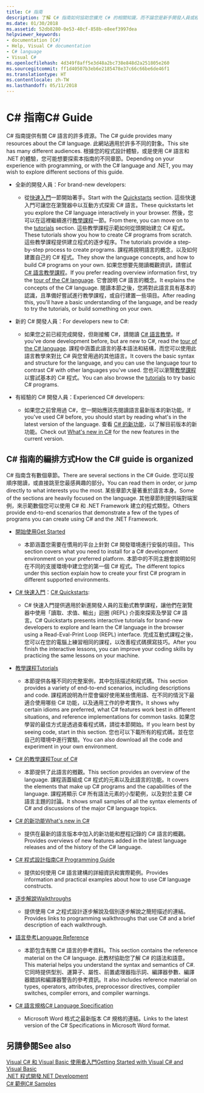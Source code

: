 ```yaml
---
title: C# 指南
description: 了解 C# 指南如何協助您擴充 C# 的相關知識，而不論您是新手開發人員或經驗豐富的專家。
ms.date: 01/30/2018
ms.assetid: 52db8280-0e53-40cf-858b-e8eef3997dea
helpviewer_keywords:
- documentation [C#]
- Help, Visual C# documentation
- C# language
- Visual C#
ms.openlocfilehash: 4d349f8aff5e3d48a2bc738e848d2a251805e260
ms.sourcegitcommit: ff1d40507b3eb6e2185478e37c66c66be6de46f1
ms.translationtype: HT
ms.contentlocale: zh-TW
ms.lasthandoff: 05/11/2018
---
```

# <a name="c-guide"></a><span data-ttu-id="b8717-103">C# 指南</span><span class="sxs-lookup"><span data-stu-id="b8717-103">C# Guide</span></span>

<span data-ttu-id="b8717-104">C# 指南提供有關 C# 語言的許多資源。</span><span class="sxs-lookup"><span data-stu-id="b8717-104">The C# guide provides many resources about the C# language.</span></span> <span data-ttu-id="b8717-105">此網站適用於許多不同的對象。</span><span class="sxs-lookup"><span data-stu-id="b8717-105">This site has many different audiences.</span></span> <span data-ttu-id="b8717-106">根據您的程式設計體驗，或是使用 C# 語言和 .NET 的體驗，您可能想要探索本指南的不同章節。</span><span class="sxs-lookup"><span data-stu-id="b8717-106">Depending on your experience with programming, or with the C# language and .NET, you may wish to explore different sections of this guide.</span></span>

* <span data-ttu-id="b8717-107">全新的開發人員：</span><span class="sxs-lookup"><span data-stu-id="b8717-107">For brand-new developers:</span></span>
  * <span data-ttu-id="b8717-108">從[快速入門](quick-starts/index.md)一節開始著手。</span><span class="sxs-lookup"><span data-stu-id="b8717-108">Start with the [Quickstarts](quick-starts/index.md) section.</span></span> <span data-ttu-id="b8717-109">這些快速入門可讓您在瀏覽器中以互動方式探索 C# 語言。</span><span class="sxs-lookup"><span data-stu-id="b8717-109">These quickstarts let you explore the C# language interactively in your browser.</span></span> <span data-ttu-id="b8717-110">然後，您可以在這裡繼續進行[教學課程](tutorials/index.md)一節。</span><span class="sxs-lookup"><span data-stu-id="b8717-110">From there, you can move on to the [tutorials](tutorials/index.md) section.</span></span> <span data-ttu-id="b8717-111">這些教學課程示範如何從頭開始建立 C# 程式。</span><span class="sxs-lookup"><span data-stu-id="b8717-111">These tutorials show you how to create C# programs from scratch.</span></span> <span data-ttu-id="b8717-112">這些教學課程提供建立程式的逐步程序。</span><span class="sxs-lookup"><span data-stu-id="b8717-112">The tutorials provide a step-by-step process to create programs.</span></span> <span data-ttu-id="b8717-113">課程將說明語言的概念，以及如何建置自己的 C# 程式。</span><span class="sxs-lookup"><span data-stu-id="b8717-113">They show the language concepts, and how to build C# programs on your own.</span></span> <span data-ttu-id="b8717-114">如果您想要先閱讀概觀資訊，請嘗試 [C# 語言教學課程](tour-of-csharp/index.md)。</span><span class="sxs-lookup"><span data-stu-id="b8717-114">If you prefer reading overview information first, try the [tour of the C# language](tour-of-csharp/index.md).</span></span> <span data-ttu-id="b8717-115">它會說明 C# 語言的概念。</span><span class="sxs-lookup"><span data-stu-id="b8717-115">It explains the concepts of the C# language.</span></span> <span data-ttu-id="b8717-116">閱讀本節之後，您將對此語言具有基本的認識，且準備好嘗試進行教學課程，或自行建置一些項目。</span><span class="sxs-lookup"><span data-stu-id="b8717-116">After reading this, you'll have a basic understanding of the language, and be ready to try the tutorials, or build something on your own.</span></span>

* <span data-ttu-id="b8717-117">新的 C# 開發人員：</span><span class="sxs-lookup"><span data-stu-id="b8717-117">For developers new to C#:</span></span>
  * <span data-ttu-id="b8717-118">如果您之前已經完成開發，但剛接觸 C#，請閱讀 [C# 語言教學](tour-of-csharp/index.md)。</span><span class="sxs-lookup"><span data-stu-id="b8717-118">If you've done development before, but are new to C#, read the [tour of the C# language](tour-of-csharp/index.md).</span></span> <span data-ttu-id="b8717-119">課程中涵蓋此語言的基本語法和結構，而您可以使用此語言教學來對比 C# 與您曾用過的其他語言。</span><span class="sxs-lookup"><span data-stu-id="b8717-119">It covers the basic syntax and structure for the language, and you can use the language tour to contrast C# with other languages you've used.</span></span> <span data-ttu-id="b8717-120">您也可以瀏覽[教學課程](tutorials/index.md)以嘗試基本的 C# 程式。</span><span class="sxs-lookup"><span data-stu-id="b8717-120">You can also browse the [tutorials](tutorials/index.md) to try basic C# programs.</span></span>

* <span data-ttu-id="b8717-121">有經驗的 C# 開發人員：</span><span class="sxs-lookup"><span data-stu-id="b8717-121">Experienced C# developers:</span></span>
  * <span data-ttu-id="b8717-122">如果您之前曾用過 C#，您一開始應該先閱讀語言最新版本的新功能。</span><span class="sxs-lookup"><span data-stu-id="b8717-122">If you've used C# before, you should start by reading what's in the latest version of the language.</span></span> <span data-ttu-id="b8717-123">查看 [C# 的新功能](whats-new/index.md)，以了解目前版本的新功能。</span><span class="sxs-lookup"><span data-stu-id="b8717-123">Check out [What's new in C#](whats-new/index.md) for the new features in the current version.</span></span>

## <a name="how-the-c-guide-is-organized"></a><span data-ttu-id="b8717-124">C# 指南的編排方式</span><span class="sxs-lookup"><span data-stu-id="b8717-124">How the C# guide is organized</span></span>

<span data-ttu-id="b8717-125">C# 指南含有數個章節。</span><span class="sxs-lookup"><span data-stu-id="b8717-125">There are several sections in the C# Guide.</span></span> <span data-ttu-id="b8717-126">您可以按順序閱讀，或直接跳至您最感興趣的部分。</span><span class="sxs-lookup"><span data-stu-id="b8717-126">You can read them in order, or jump directly to what interests you the most.</span></span> <span data-ttu-id="b8717-127">某些章節大量著重於語言本身。</span><span class="sxs-lookup"><span data-stu-id="b8717-127">Some of the sections are heavily focused on the language.</span></span> <span data-ttu-id="b8717-128">其他章節則提供端對端案例，來示範數個您可以使用 C# 和 .NET Framework 建立的程式類型。</span><span class="sxs-lookup"><span data-stu-id="b8717-128">Others provide end-to-end scenarios that demonstrate a few of the types of programs you can create using C# and the .NET Framework.</span></span>

* [<span data-ttu-id="b8717-129">開始使用</span><span class="sxs-lookup"><span data-stu-id="b8717-129">Get Started</span></span>](getting-started/index.md)
  * <span data-ttu-id="b8717-130">本節涵蓋您需要在慣用的平台上針對 C# 開發環境進行安裝的項目。</span><span class="sxs-lookup"><span data-stu-id="b8717-130">This section covers what you need to install for a C# development environment on your preferred platform.</span></span> <span data-ttu-id="b8717-131">本節中的不同主題會說明如何在不同的支援環境中建立您的第一個 C# 程式。</span><span class="sxs-lookup"><span data-stu-id="b8717-131">The different topics under this section explain how to create your first C# program in different supported environments.</span></span>

* <span data-ttu-id="b8717-132">[C# 快速入門](quick-starts/index.md)：</span><span class="sxs-lookup"><span data-stu-id="b8717-132">[C# Quickstarts](quick-starts/index.md):</span></span>
  * <span data-ttu-id="b8717-133">C# 快速入門提供適用於新進開發人員的互動式教學課程，讓他們在瀏覽器中使用「讀取、求值、輸出」迴圈 (REPL) 介面來探索及學習 C# 語言。</span><span class="sxs-lookup"><span data-stu-id="b8717-133">C# Quickstarts presents interactive tutorials for brand-new developers to explore and learn the C# language in the browser using a Read-Eval-Print Loop (REPL) interface.</span></span> <span data-ttu-id="b8717-134">完成互動式課程之後，您可以在您的電腦上練習相同的課程，以改善程式碼撰寫技巧。</span><span class="sxs-lookup"><span data-stu-id="b8717-134">After you finish the interactive lessons, you can improve your coding skills by practicing the same lessons on your machine.</span></span>

* [<span data-ttu-id="b8717-135">教學課程</span><span class="sxs-lookup"><span data-stu-id="b8717-135">Tutorials</span></span>](tutorials/index.md)
  * <span data-ttu-id="b8717-136">本節提供各種不同的完整案例，其中包括描述和程式碼。</span><span class="sxs-lookup"><span data-stu-id="b8717-136">This section provides a variety of end-to-end scenarios, including descriptions and code.</span></span> <span data-ttu-id="b8717-137">課程將說明為什麼會偏好使用某些慣用語、在不同的情況下最適合使用哪些 C# 功能，以及通用工作的參考實作。</span><span class="sxs-lookup"><span data-stu-id="b8717-137">It shows why certain idioms are preferred, what C# features work best in different situations, and reference implementations for common tasks.</span></span> <span data-ttu-id="b8717-138">如果您學習的最佳方式是透過查看程式碼，請從本節開始。</span><span class="sxs-lookup"><span data-stu-id="b8717-138">If you learn best by seeing code, start in this section.</span></span> <span data-ttu-id="b8717-139">您也可以下載所有的程式碼，並在您自己的環境中進行實驗。</span><span class="sxs-lookup"><span data-stu-id="b8717-139">You can also download all the code and experiment in your own environment.</span></span>

* [<span data-ttu-id="b8717-140">C# 的教學課程</span><span class="sxs-lookup"><span data-stu-id="b8717-140">Tour of C#</span></span>](tour-of-csharp/index.md)
  * <span data-ttu-id="b8717-141">本節提供了此語言的摡觀。</span><span class="sxs-lookup"><span data-stu-id="b8717-141">This section provides an overview of the language.</span></span> <span data-ttu-id="b8717-142">課程涵蓋組成 C# 程式的元素以及此語言的功能。</span><span class="sxs-lookup"><span data-stu-id="b8717-142">It covers the elements that make up C# programs and the capabilities of the language.</span></span> <span data-ttu-id="b8717-143">課程將顯示 C# 所有語法元素的小型範例，以及對於主要 C# 語言主題的討論。</span><span class="sxs-lookup"><span data-stu-id="b8717-143">It shows small samples of all the syntax elements of C# and discussions of the major C# language topics.</span></span>

* [<span data-ttu-id="b8717-144">C# 的新功能</span><span class="sxs-lookup"><span data-stu-id="b8717-144">What's new in C#</span></span>](whats-new/index.md)
  * <span data-ttu-id="b8717-145">提供在最新的語言版本中加入的新功能和歷程記錄的 C# 語言的概觀。</span><span class="sxs-lookup"><span data-stu-id="b8717-145">Provides overviews of new features added in the latest language releases and of the history of the C# language.</span></span>

<!--
* [.NET Compiler Platform SDK](roslyn-sdk/index.md)
  * The .NET Compiler Platform SDK enables you to write components that analyze code, and suggest or make improvements to that code. In this section, you'll learn how the APIs are organized, and how you can create code that enables rules and practices for your team. You'll also see samples, end-to-end scenarios, and links to other libraries with more examples using these APIs.
-->

* [<span data-ttu-id="b8717-146">C# 程式設計指南</span><span class="sxs-lookup"><span data-stu-id="b8717-146">C# Programming Guide</span></span>](../csharp/programming-guide/index.md)
  * <span data-ttu-id="b8717-147">提供如何使用 C# 語言建構的詳細資訊和實際範例。</span><span class="sxs-lookup"><span data-stu-id="b8717-147">Provides information and practical examples about how to use C# language constructs.</span></span>

* [<span data-ttu-id="b8717-148">逐步解說</span><span class="sxs-lookup"><span data-stu-id="b8717-148">Walkthroughs</span></span>](../csharp/walkthroughs.md)
  * <span data-ttu-id="b8717-149">提供使用 C# 之程式設計逐步解說及個別逐步解說之簡短描述的連結。</span><span class="sxs-lookup"><span data-stu-id="b8717-149">Provides links to programming walkthroughs that use C# and a brief description of each walkthrough.</span></span>

* [<span data-ttu-id="b8717-150">語言參考</span><span class="sxs-lookup"><span data-stu-id="b8717-150">Language Reference</span></span>](language-reference/index.md)
  * <span data-ttu-id="b8717-151">本節包含有關 C# 語言的參考資料。</span><span class="sxs-lookup"><span data-stu-id="b8717-151">This section contains the reference material on the C# language.</span></span> <span data-ttu-id="b8717-152">此教材協助您了解 C# 的語法和語意。</span><span class="sxs-lookup"><span data-stu-id="b8717-152">This material helps you understand the syntax and semantics of C#.</span></span> <span data-ttu-id="b8717-153">它同時提供型別、運算子、屬性、前置處理器指示詞、編譯器參數、編譯器錯誤和編譯器警告的參考資訊。</span><span class="sxs-lookup"><span data-stu-id="b8717-153">It also includes reference material on types, operators, attributes, preprocessor directives, compiler switches, compiler errors, and compiler warnings.</span></span>

* [<span data-ttu-id="b8717-154">C# 語言規格</span><span class="sxs-lookup"><span data-stu-id="b8717-154">C# Language Specification</span></span>](../csharp/language-reference/language-specification/index.md)
  * <span data-ttu-id="b8717-155">Microsoft Word 格式之最新版本 C# 規格的連結。</span><span class="sxs-lookup"><span data-stu-id="b8717-155">Links to the latest version of the C# Specifications in Microsoft Word format.</span></span>

## <a name="see-also"></a><span data-ttu-id="b8717-156">另請參閱</span><span class="sxs-lookup"><span data-stu-id="b8717-156">See also</span></span>

[<span data-ttu-id="b8717-157">Visual C# 和 Visual Basic 使用者入門</span><span class="sxs-lookup"><span data-stu-id="b8717-157">Getting Started with Visual C# and Visual Basic</span></span>](/visualstudio/ide/getting-started-with-visual-csharp-and-visual-basic)  
[<span data-ttu-id="b8717-158">.NET 程式開發</span><span class="sxs-lookup"><span data-stu-id="b8717-158">.NET Development</span></span>](https://msdn.microsoft.com/library/ff361664)  
[<span data-ttu-id="b8717-159">C# 範例</span><span class="sxs-lookup"><span data-stu-id="b8717-159">C# Samples</span></span>](http://code.msdn.microsoft.com/site/search?f%5B0%5D.Type=ProgrammingLanguage&f%5B0%5D.Value=C%23&f%5B0%5D.Text=C%23)  
